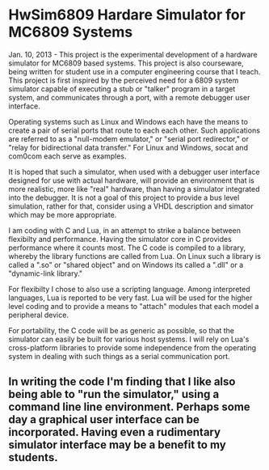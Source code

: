 HwSim6809 Hardare Simulator for MC6809 Systems
=========

Jan. 10, 2013 - This project is the experimental development of a 
hardware simulator for MC6809 based systems.  This project is also
courseware, being written for student use in a computer engineering
course that I teach.  This project is first inspired by the
perceived need for a 6809 system simulator capable of executing a
stub or "talker" program in a target system, and communicates
through a port, with a remote debugger user interface.

Operating systems such as Linux and Windows each have the means to
create a pair of serial ports that route to each each other.  Such
applications are referred to as a "null-modem emulator," or "serial
port redirector," or "relay for bidirectional data transfer."  For
Linux and Windows, socat and com0com each serve as examples.

It is hoped that such a simulator, when used with a debugger user
interface designed for use with actual hardware, will provide an
environment that is more realistic, more like "real" hardware,
than having a simulator integrated into the debugger.  It is not
a goal of this project to provide a bus level simulation, rather
for that, consider using a VHDL description and simator which may
be more appropriate.

I am coding with C and Lua, in an attempt to strike a balance between
flexibilty and performance.  Having the simulator core in C provides
performance where it counts most.  The C code is compiled to a library,
whereby the library functions are called from Lua. On Linux such a
library is called a ".so" or "shared object" and on Windows its called
a ".dll" or a "dynamic-link library."

For flexibilty I chose to also use a scripting language.  Among
interpreted languages, Lua is reported to be very fast.  Lua will be
used for the higher level coding and to provide a means to "attach"
modules that each model a peripheral device.

For portability, the C code will be as generic as possible, so that
the simulator can easily be built for various host systems.  I will
rely on Lua's cross-platform libraries to provide some independence
from the operating system in dealing with such things as a serial
communication port.  

In writing the code I'm finding that I like also being able to "run
the simulator," using a command line line environment.  Perhaps some
day a graphical user interface can be incorporated. Having even a
rudimentary simulator interface may be a benefit to my students.
---------------
